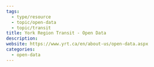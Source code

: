 ```yaml
---
tags:
  - type/resource
  - topic/open-data
  - topic/transit
title: York Region Transit - Open Data
description:
website: https://www.yrt.ca/en/about-us/open-data.aspx
categories:
  - open-data
---
```

